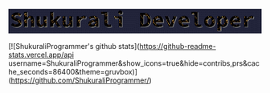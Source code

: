 ![Welcome!](COIp95v7.gif)

[![ShukuraliProgrammer's github stats](https://github-readme-stats.vercel.app/api username=ShukuraliProgrammer&show_icons=true&hide=contribs,prs&cache_seconds=86400&theme=gruvbox)]
(https://github.com/ShukuraliProgrammer/)
